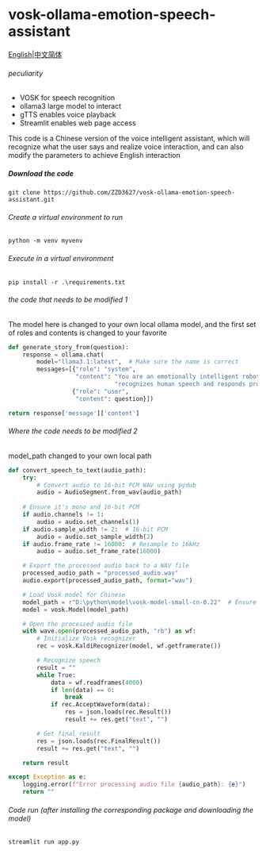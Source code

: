 # vosk-ollama-emotion-speech-assistant

[English](https://github.com/ZZD3627/vosk-ollama-emotion-speech-assistant/blob/main/README.md)|[中文简体](https://github.com/ZZD3627/vosk-ollama-emotion-speech-assistant/edit/main/README_CN.md)

###### peculiarity

- VOSK for speech recognition
- ollama3 large model to interact
- gTTS enables voice playback
- Streamlit enables web page access

This code is a Chinese version of the voice intelligent assistant, which will recognize what the user says and realize voice interaction, and can also modify the parameters to achieve English interaction

##### Download the code

```shell
git clone https://github.com/ZZD3627/vosk-ollama-emotion-speech-assistant.git
```

###### Create a virtual environment to run

```shell
python -m venv myvenv
```

###### Execute in a virtual environment

```shell
pip install -r .\requirements.txt
```

######  the code that needs to be modified 1

The model here is changed to your own local ollama model, and the first set of roles and contents is changed to your favorite

```python
def generate_story_from(question):
    response = ollama.chat(
        model="llama3.1:latest",  # Make sure the name is correct
        messages=[{"role": "system",
                   "content": "You are an emotionally intelligent robot that "
                              "recognizes human speech and responds professionally and emotionally based on it"},
                  {"role": "user",
                   "content": question}])

return response['message']['content']
```

###### Where the code needs to be modified 2

model_path changed to your own local path
```python
def convert_speech_to_text(audio_path):
    try:
        # Convert audio to 16-bit PCM WAV using pydub
        audio = AudioSegment.from_wav(audio_path) 	
    
    # Ensure it's mono and 16-bit PCM
    if audio.channels != 1:
        audio = audio.set_channels(1)
    if audio.sample_width != 2:  # 16-bit PCM
        audio = audio.set_sample_width(2)
    if audio.frame_rate != 16000:  # Resample to 16kHz
        audio = audio.set_frame_rate(16000)

    # Export the processed audio back to a WAV file
    processed_audio_path = "processed_audio.wav"
    audio.export(processed_audio_path, format="wav")

    # Load Vosk model for Chinese
    model_path = r"D:\python\model\vosk-model-small-cn-0.22"  # Ensure the model path is correct
    model = vosk.Model(model_path)

    # Open the processed audio file
    with wave.open(processed_audio_path, "rb") as wf:
        # Initialize Vosk recognizer
        rec = vosk.KaldiRecognizer(model, wf.getframerate())

        # Recognize speech
        result = ""
        while True:
            data = wf.readframes(4000)
            if len(data) == 0:
                break
            if rec.AcceptWaveform(data):
                res = json.loads(rec.Result())
                result += res.get("text", "")

        # Get final result
        res = json.loads(rec.FinalResult())
        result += res.get("text", "")

    return result

except Exception as e:
    logging.error(f"Error processing audio file {audio_path}: {e}")
    return ""
```

###### Code run (after installing the corresponding package and downloading the model)
```shell
streamlit run app.py
```

